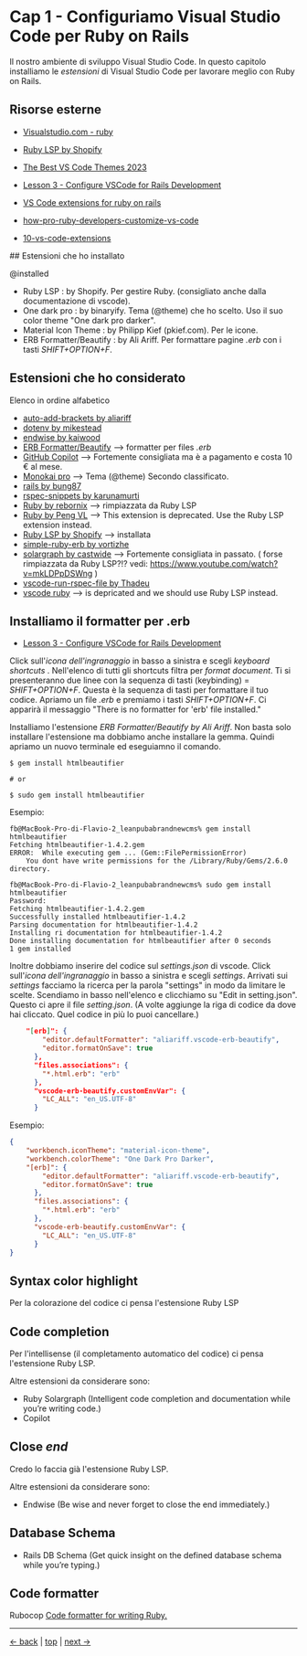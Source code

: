 # <a name="top"></a> Cap 1 - Configuriamo Visual Studio Code per Ruby on Rails

Il nostro ambiente di sviluppo Visual Studio Code.
In questo capitolo installiamo le *estensioni* di Visual Studio Code per lavorare meglio con Ruby on Rails.



## Risorse esterne

- [Visualstudio.com - ruby](https://code.visualstudio.com/docs/languages/ruby)
- [Ruby LSP by Shopify](https://marketplace.visualstudio.com/items?itemName=Shopify.ruby-lsp)
- [The Best VS Code Themes 2023](https://medium.com/quick-code/the-best-vs-code-themes-2022-9e9b648c4596)
- [Lesson 3 - Configure VSCode for Rails Development](https://www.youtube.com/watch?v=WHVqcN3S_jI)

- [VS Code extensions for ruby on rails](https://dev.to/thomasvanholder/10-vs-code-extensions-for-ruby-on-rails-developers-89a)
- [how-pro-ruby-developers-customize-vs-code](https://dev.to/appmapruby/how-pro-ruby-developers-customize-vs-code-2hee)
- [10-vs-code-extensions](https://dev.to/thomasvanholder/10-vs-code-extensions-for-ruby-on-rails-developers-89a)




## Estensioni che ho installato

@installed

- Ruby LSP               : by Shopify. Per gestire Ruby. (consigliato anche dalla documentazione di vscode).
- One dark pro           : by binaryify. Tema (@theme) che ho scelto. Uso il suo color theme "One dark pro darker".
- Material Icon Theme    : by Philipp Kief (pkief.com). Per le icone.
- ERB Formatter/Beautify : by Ali Ariff. Per formattare pagine *.erb* con i tasti *SHIFT+OPTION+F*.


## Estensioni che ho considerato

Elenco in ordine alfabetico

- [auto-add-brackets by aliariff](https://marketplace.visualstudio.com/items?itemName=aliariff.auto-add-brackets)
- [dotenv by mikestead](https://marketplace.visualstudio.com/items?itemName=mikestead.dotenv)
- [endwise by kaiwood](https://marketplace.visualstudio.com/items?itemName=kaiwood.endwise)
- [ERB Formatter/Beautify]() --> formatter per files *.erb*
- [GitHub Copilot]() --> Fortemente consigliata ma è a pagamento e costa 10 € al mese.
- [Monokai pro](@theme) --> Tema (@theme) Secondo classificato.
- [rails by bung87](https://marketplace.visualstudio.com/items?itemName=bung87.rails)
- [rspec-snippets by karunamurti](https://marketplace.visualstudio.com/items?itemName=karunamurti.rspec-snippets)
- [Ruby by rebornix](https://marketplace.visualstudio.com/items?itemName=rebornix.Ruby) --> rimpiazzata da Ruby LSP
- [Ruby by Peng VL]() --> This extension is deprecated. Use the Ruby LSP extension instead.
- [Ruby LSP by Shopify](https://github.com/Shopify/vscode-shopify-ruby) --> installata
- [simple-ruby-erb by vortizhe](https://marketplace.visualstudio.com/items?itemName=vortizhe.simple-ruby-erb)
- [solargraph by castwide](https://marketplace.visualstudio.com/items?itemName=castwide.solargraph) --> Fortemente consigliata in passato.
    ( forse rimpiazzata da Ruby LSP?!? vedi: https://www.youtube.com/watch?v=mkLDPpDSWng )
- [vscode-run-rspec-file by Thadeu](https://marketplace.visualstudio.com/items?itemName=Thadeu.vscode-run-rspec-file)
- [vscode ruby]() --> is depricated and we should use Ruby LSP instead.



## Installiamo il formatter per .erb

- [Lesson 3 - Configure VSCode for Rails Development](https://www.youtube.com/watch?v=WHVqcN3S_jI)

Click sull'*icona dell'ingranaggio* in basso a sinistra e scegli *keyboard shortcuts* .
Nell'elenco di tutti gli shortcuts filtra per *format document*. Ti si presenteranno due linee con la sequenza di tasti (keybinding) = *SHIFT+OPTION+F*.
Questa è la sequenza di tasti per formattare il tuo codice.
Apriamo un file *.erb* e premiamo i tasti *SHIFT+OPTION+F*. Ci apparirà il messaggio "There is no formatter for 'erb' file installed."

Installiamo l'estensione *ERB Formatter/Beautify by Ali Ariff*.
Non basta solo installare l'estensione ma dobbiamo anche installare la gemma. Quindi apriamo un nuovo terminale ed eseguiamno il comando.

```shell
$ gem install htmlbeautifier

# or

$ sudo gem install htmlbeautifier
```

Esempio:

```shell
fb@MacBook-Pro-di-Flavio-2_leanpubabrandnewcms% gem install htmlbeautifier
Fetching htmlbeautifier-1.4.2.gem
ERROR:  While executing gem ... (Gem::FilePermissionError)
    You dont have write permissions for the /Library/Ruby/Gems/2.6.0 directory.

fb@MacBook-Pro-di-Flavio-2_leanpubabrandnewcms% sudo gem install htmlbeautifier
Password:
Fetching htmlbeautifier-1.4.2.gem
Successfully installed htmlbeautifier-1.4.2
Parsing documentation for htmlbeautifier-1.4.2
Installing ri documentation for htmlbeautifier-1.4.2
Done installing documentation for htmlbeautifier after 0 seconds
1 gem installed
```

Inoltre dobbiamo inserire del codice sul *settings.json* di vscode.
Click sull'*icona dell'ingranaggio* in basso a sinistra e scegli *settings*.
Arrivati sui *settings* facciamo la ricerca per la parola "settings" in modo da limitare le scelte.
Scendiamo in basso nell'elenco e clicchiamo su "Edit in setting.json". 
Questo ci apre il file *setting.json*. (A volte aggiunge la riga di codice da dove hai cliccato. Quel codice in più lo puoi cancellare.)

```json
    "[erb]": {
        "editor.defaultFormatter": "aliariff.vscode-erb-beautify",
        "editor.formatOnSave": true
      },
      "files.associations": {
        "*.html.erb": "erb"
      },
      "vscode-erb-beautify.customEnvVar": {
        "LC_ALL": "en_US.UTF-8"
      }
```

Esempio:

```json
{
    "workbench.iconTheme": "material-icon-theme",
    "workbench.colorTheme": "One Dark Pro Darker",
    "[erb]": {
        "editor.defaultFormatter": "aliariff.vscode-erb-beautify",
        "editor.formatOnSave": true
      },
      "files.associations": {
        "*.html.erb": "erb"
      },
      "vscode-erb-beautify.customEnvVar": {
        "LC_ALL": "en_US.UTF-8"
      }
}
```



## Syntax color highlight

Per la colorazione del codice ci pensa l'estensione Ruby LSP



## Code completion

Per l'intellisense (il completamento automatico del codice) ci pensa l'estensione Ruby LSP.

Altre estensioni da considerare sono:
- Ruby Solargraph (Intelligent code completion and documentation while you’re writing code.)
- Copilot



## Close *end*

Credo lo faccia già l'estensione Ruby LSP.

Altre estensioni da considerare sono:
- Endwise (Be wise and never forget to close the end immediately.)



## Database Schema

- Rails DB Schema (Get quick insight on the defined database schema while you’re typing.)



## Code formatter

Rubocop
[Code formatter for writing Ruby.](https://stackoverflow.com/questions/53367947/rubocop-on-vscode-not-working-error-rubocop-is-not-executable/53367974)



---

[<- back](https://github.com/flaviobordonidev/leanpubabrandnewcms/blob/master/01-base/01-new_app_with_ubuntu_multipass/08_00-gemfile_ruby_version.md)
 | [top](#top) |
[next ->](https://github.com/flaviobordonidev/leanpubabrandnewcms/blob/master/01-base/02-git/01_00-git_story.md)
